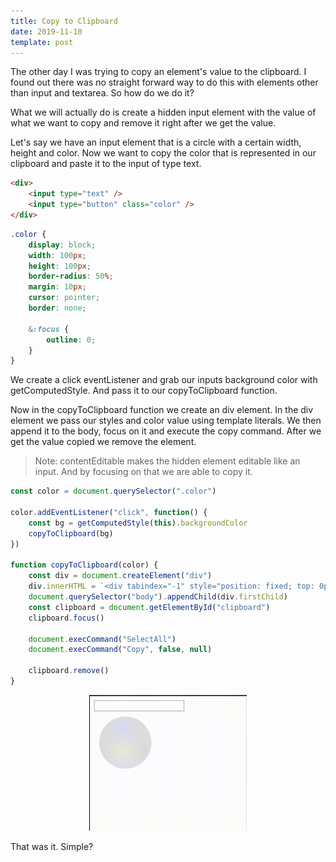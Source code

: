 ```yaml
---
title: Copy to Clipboard
date: 2019-11-10
template: post
---
```


The other day I was trying to copy an element's value to the clipboard. I found out there was no straight forward way to do this with elements other than input and textarea. So how do we do it?

What we will actually do is create a hidden input element with the value of what we want to copy and remove it right after we get the value.

Let's say we have an input element that is a circle with a certain width, height and color. Now we want to copy the color that is represented in our clipboard and paste it to the input of type text.

```html
<div>
	<input type="text" />
	<input type="button" class="color" />
</div>
```

```css
.color {
	display: block;
	width: 100px;
	height: 100px;
	border-radius: 50%;
	margin: 10px;
	cursor: pointer;
	border: none;

	&:focus {
		outline: 0;
	}
}
```

We create a click eventListener and grab our inputs background color with <span class="highlight-in-text"> getComputedStyle</span>. And pass it to our <span class="highlight-in-text">copyToClipboard</span> function.

Now in the <span class="highlight-in-text">copyToClipboard</span> function we create an div element. In the div element we pass our styles and color value using template literals. We then append it to the body, focus on it and execute the copy command. After we get the value copied we remove the element.

> Note: contentEditable makes the hidden element editable like an input. And by focusing on that we are able to copy it.

```js
const color = document.querySelector(".color")

color.addEventListener("click", function() {
	const bg = getComputedStyle(this).backgroundColor
	copyToClipboard(bg)
})

function copyToClipboard(color) {
	const div = document.createElement("div")
	div.innerHTML = `<div tabindex="-1" style="position: fixed; top: 0px; left: 0px" id="clipboard" contentEditable>${color}</div>`
	document.querySelector("body").appendChild(div.firstChild)
	const clipboard = document.getElementById("clipboard")
	clipboard.focus()

	document.execCommand("SelectAll")
	document.execCommand("Copy", false, null)

	clipboard.remove()
}
```

<div style="width: 50%; margin: 0 auto;">
	<img src="copy.gif" />
</div>

That was it. Simple?
